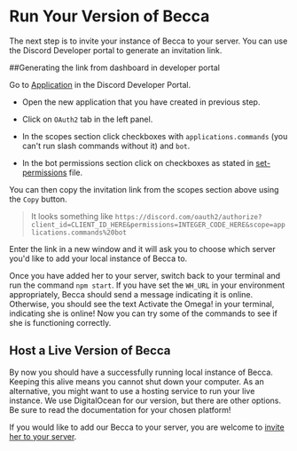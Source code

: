# Run Your Version of Becca

The next step is to invite your instance of Becca to your server. You can use the Discord Developer portal to generate an invitation link.

##Generating the link from dashboard in developer portal

Go to [Application](https://discord.com/developers/applications) in the Discord Developer Portal.

- Open the new application that you have created in previous step.

- Click on `OAuth2` tab in the left panel.

- In the scopes section click checkboxes with `applications.commands` (you can't run slash commands without it) and `bot`.

- In the bot permissions section click on checkboxes as stated in [set-permissions](./set-permissions.md) file.

You can then copy the invitation link from the scopes section above using the `Copy` button.
>It looks something like
> `https://discord.com/oauth2/authorize?client_id=CLIENT_ID_HERE&permissions=INTEGER_CODE_HERE&scope=applications.commands%20bot`


Enter the link in a new window and it will ask you to choose which server you'd like to add your local instance of Becca to.

Once you have added her to your server, switch back to your terminal and run the command `npm start`. If you have set the `WH_URL` in your environment appropriately, Becca should send a message indicating it is online. Otherwise, you should see the text Activate the Omega! in your terminal, indicating she is online! Now you can try some of the commands to see if she is functioning correctly.

## Host a Live Version of Becca

By now you should have a successfully running local instance of Becca. Keeping this alive means you cannot shut down your computer. As an alternative, you might want to use a hosting service to run your live instance. We use DigitalOcean for our version, but there are other options. Be sure to read the documentation for your chosen platform!

If you would like to add our Becca to your server, you are welcome to [invite her to your server](http://invite.beccalyria.com).
